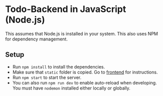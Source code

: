 # Todo-Backend in JavaScript (Node.js)

This assumes that Node.js is installed in your system. This also uses NPM for dependency management.

## Setup

- Run `npm install` to install the dependencies.
- Make sure that `static` folder is copied. Go to [frontend](../../frontend/README.md) for instructions.
- Run `npm start` to start the server.
- You can also run `npm run dev` to enable auto-reload when developing. You must have `nodemon` installed either locally or globally.
